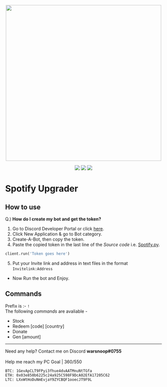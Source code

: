 <p align='center'>
<img src='https://i.ibb.co/qmcjkyh/Spotify-Upgrader-by-Warsnoop-banner.png' width=500></img>
</p>

<p align='center'>
<img src='https://img.shields.io/github/stars/WARSNOOP/SpotifyUpgrader'></img>
<a href="https://github.com/WARSNOOP/SpotifyUpgrader/archive/refs/tags/1.0.zip"><img src='https://img.shields.io/badge/Click-To%20Download-success'></img></a>
<img src = 'https://img.shields.io/badge/Made%20By-Warsnoop-important'></img>
</p>

# Spotify Upgrader

## How to use

Q.) <b>How do I create my bot and get the token?</b>

1. Go to Discord Developer Portal or click [here](https://discordapp.com/developers/applications/).
2. Click New Application & go to Bot category.
3. Create-A-Bot, then copy the token.
4. Paste the copied token in the last line of the <i>Source code</i> i.e. [Spotify.py](https://github.com/WARSNOOP/SpotifyUpgrader/blob/main/src/Spotify.py).

```python
client.run('Token goes here')
```

5. Put your Invite link and address in text files in the format `Invitelink:Address`

- Now Run the bot and Enjoy.

## Commands

Prefix is :- `!` <br>
The following <i>commands</i> are avaliable -

- Stock
- Redeem [code] [country]
- Donate
- Gen [amount]

---

Need any help? Contact me on Discord <b>warsnoop#0755</b><br />
<br />
Help me reach my PC Goal | 360$/550$

```
BTC: 1GevApCLT9FPyi3fhue4dvAATMnuNtTGfa
ETH: 0x03e850b6225c24a925C598F9DcA02EfA17205C62
LTC: LXxWtHoDuNmEvjaY9ZYCBQF1ooecJT9F9L
```
